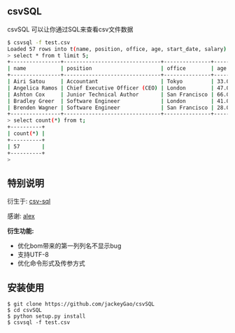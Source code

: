 csvSQL
---------

csvSQL 可以让你通过SQL来查看csv文件数据

```bash
$ csvsql -f test.csv
Loaded 57 rows into t(name, position, office, age, start_date, salary)
> select * from t limit 5;
+----------------+-------------------------------+---------------+------+------------+------------+
| name           | position                      | office        | age  | start_date | salary     |
+----------------+-------------------------------+---------------+------+------------+------------+
| Airi Satou     | Accountant                    | Tokyo         | 33.0 | 2008/11/28 | $162,700   |
| Angelica Ramos | Chief Executive Officer (CEO) | London        | 47.0 | 2009/10/09 | $1,200,000 |
| Ashton Cox     | Junior Technical Author       | San Francisco | 66.0 | 2009/01/12 | $86,000    |
| Bradley Greer  | Software Engineer             | London        | 41.0 | 2012/10/13 | $132,000   |
| Brenden Wagner | Software Engineer             | San Francisco | 28.0 | 2011/06/07 | $206,850   |
+----------------+-------------------------------+---------------+------+------------+------------+
> select count(*) from t;
+----------+
| count(*) |
+----------+
| 57       |
+----------+
> 
```

## 特别说明

衍生于: [csv-sql](https://github.com/alex/csv-sql)

感谢: [alex](https://github.com/alex)


**衍生功能:**

* 优化bom带来的第一列列名不显示bug
* 支持UTF-8 
* 优化命令形式及传参方式


## 安装使用

```shell
$ git clone https://github.com/jackeyGao/csvSQL
$ cd csvSQL
$ python setup.py install
$ csvsql -f test.csv
```

